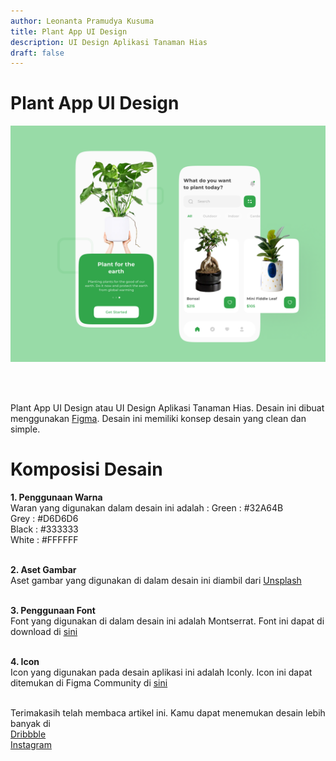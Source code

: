 ```yaml
---
author: Leonanta Pramudya Kusuma
title: Plant App UI Design
description: UI Design Aplikasi Tanaman Hias
draft: false
---
```



# Plant App UI Design

![Gambar_Hacker](./Plant.png)

<br>
<br>

Plant App UI Design atau UI Design Aplikasi Tanaman Hias. Desain ini dibuat menggunakan [Figma](https://www.figma.com/). Desain ini memiliki konsep desain yang clean dan simple. 

# Komposisi Desain
<b>1. Penggunaan Warna</b> <br>
Waran yang digunakan dalam desain ini adalah :
Green   : #32A64B<br>
Grey    : #D6D6D6<br>
Black   : #333333<br>
White   : #FFFFFF  <br><br>

<b>2. Aset Gambar</b> <br>
Aset gambar yang digunakan di dalam desain ini diambil dari [Unsplash](https://www.unsplash.com/)  <br><br>

<b>3. Penggunaan Font</b> <br>
Font yang digunakan di dalam desain ini adalah Montserrat. Font ini dapat di download di [sini](https://fonts.google.com/specimen/Montserrat)  <br><br>

<b>4. Icon</b> <br>
Icon yang digunakan pada desain aplikasi ini adalah Iconly. Icon ini dapat ditemukan di Figma Community di [sini](https://www.figma.com/community/file/876509330914541878) <br><br>

Terimakasih telah membaca artikel ini. Kamu dapat menemukan desain lebih banyak di <br>
[Dribbble](https://dribbble.com/productexperience) <br>
[Instagram](https://www.instagram.com/pxdesign.id/)


